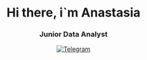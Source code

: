 <div id="header" align="center">
  <h1> Hi there, i`m Anastasia </h1>
  <h3> Junior Data Analyst </h3>
</div>

<div id="refs" align ="center">
  <a href="https://t.me/alxn004">
    <img src="https://img.shields.io/badge/Telegram-blue?style=for-the-badge&logo=telegram&logoColor=white" alt ="Telegram"/>
  </a>
</div>
